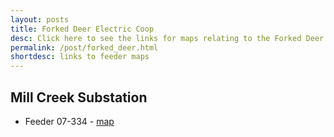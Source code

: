 ```yaml
---
layout: posts
title: Forked Deer Electric Coop
desc: Click here to see the links for maps relating to the Forked Deer Coop.  This is organized by substation/feeders. 
permalink: /post/forked_deer.html
shortdesc: links to feeder maps
---
```


Mill Creek Substation
--------------
* Feeder 07-334 - [map](/coop/forked_deer/smill_creek_f07334.html)



